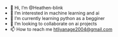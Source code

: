 - 👋 Hi, I’m @Heathen-blink
- 👀 I’m interested in machine learning and ai 
- 🌱 I’m currently learning python as a begginer
- 💞️ I’m looking to collaborate on ai projects
- 📫 How to reach me htliyanage2004@gmail.com 

<!---
Heathen-blink/Heathen-blink is a ✨ special ✨ repository because its `README.md` (this file) appears on your GitHub profile.
You can click the Preview link to take a look at your changes.
--->
